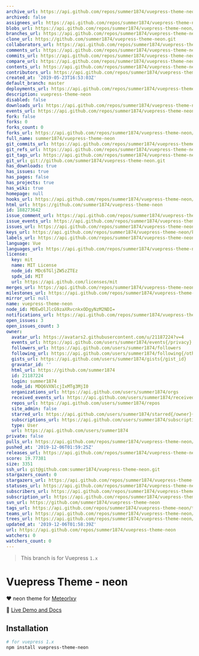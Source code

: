 ```yaml
---
archive_url: https://api.github.com/repos/summer1874/vuepress-theme-neon/{archive_format}{/ref}
archived: false
assignees_url: https://api.github.com/repos/summer1874/vuepress-theme-neon/assignees{/user}
blobs_url: https://api.github.com/repos/summer1874/vuepress-theme-neon/git/blobs{/sha}
branches_url: https://api.github.com/repos/summer1874/vuepress-theme-neon/branches{/branch}
clone_url: https://github.com/summer1874/vuepress-theme-neon.git
collaborators_url: https://api.github.com/repos/summer1874/vuepress-theme-neon/collaborators{/collaborator}
comments_url: https://api.github.com/repos/summer1874/vuepress-theme-neon/comments{/number}
commits_url: https://api.github.com/repos/summer1874/vuepress-theme-neon/commits{/sha}
compare_url: https://api.github.com/repos/summer1874/vuepress-theme-neon/compare/{base}...{head}
contents_url: https://api.github.com/repos/summer1874/vuepress-theme-neon/contents/{+path}
contributors_url: https://api.github.com/repos/summer1874/vuepress-theme-neon/contributors
created_at: '2019-05-23T16:53:03Z'
default_branch: master
deployments_url: https://api.github.com/repos/summer1874/vuepress-theme-neon/deployments
description: vuepress-theme-neon
disabled: false
downloads_url: https://api.github.com/repos/summer1874/vuepress-theme-neon/downloads
events_url: https://api.github.com/repos/summer1874/vuepress-theme-neon/events
fork: false
forks: 0
forks_count: 0
forks_url: https://api.github.com/repos/summer1874/vuepress-theme-neon/forks
full_name: summer1874/vuepress-theme-neon
git_commits_url: https://api.github.com/repos/summer1874/vuepress-theme-neon/git/commits{/sha}
git_refs_url: https://api.github.com/repos/summer1874/vuepress-theme-neon/git/refs{/sha}
git_tags_url: https://api.github.com/repos/summer1874/vuepress-theme-neon/git/tags{/sha}
git_url: git://github.com/summer1874/vuepress-theme-neon.git
has_downloads: true
has_issues: true
has_pages: false
has_projects: true
has_wiki: true
homepage: null
hooks_url: https://api.github.com/repos/summer1874/vuepress-theme-neon/hooks
html_url: https://github.com/summer1874/vuepress-theme-neon
id: 188273642
issue_comment_url: https://api.github.com/repos/summer1874/vuepress-theme-neon/issues/comments{/number}
issue_events_url: https://api.github.com/repos/summer1874/vuepress-theme-neon/issues/events{/number}
issues_url: https://api.github.com/repos/summer1874/vuepress-theme-neon/issues{/number}
keys_url: https://api.github.com/repos/summer1874/vuepress-theme-neon/keys{/key_id}
labels_url: https://api.github.com/repos/summer1874/vuepress-theme-neon/labels{/name}
language: Vue
languages_url: https://api.github.com/repos/summer1874/vuepress-theme-neon/languages
license:
  key: mit
  name: MIT License
  node_id: MDc6TGljZW5zZTEz
  spdx_id: MIT
  url: https://api.github.com/licenses/mit
merges_url: https://api.github.com/repos/summer1874/vuepress-theme-neon/merges
milestones_url: https://api.github.com/repos/summer1874/vuepress-theme-neon/milestones{/number}
mirror_url: null
name: vuepress-theme-neon
node_id: MDEwOlJlcG9zaXRvcnkxODgyNzM2NDI=
notifications_url: https://api.github.com/repos/summer1874/vuepress-theme-neon/notifications{?since,all,participating}
open_issues: 3
open_issues_count: 3
owner:
  avatar_url: https://avatars2.githubusercontent.com/u/21187224?v=4
  events_url: https://api.github.com/users/summer1874/events{/privacy}
  followers_url: https://api.github.com/users/summer1874/followers
  following_url: https://api.github.com/users/summer1874/following{/other_user}
  gists_url: https://api.github.com/users/summer1874/gists{/gist_id}
  gravatar_id: ''
  html_url: https://github.com/summer1874
  id: 21187224
  login: summer1874
  node_id: MDQ6VXNlcjIxMTg3MjI0
  organizations_url: https://api.github.com/users/summer1874/orgs
  received_events_url: https://api.github.com/users/summer1874/received_events
  repos_url: https://api.github.com/users/summer1874/repos
  site_admin: false
  starred_url: https://api.github.com/users/summer1874/starred{/owner}{/repo}
  subscriptions_url: https://api.github.com/users/summer1874/subscriptions
  type: User
  url: https://api.github.com/users/summer1874
private: false
pulls_url: https://api.github.com/repos/summer1874/vuepress-theme-neon/pulls{/number}
pushed_at: '2019-12-06T01:59:25Z'
releases_url: https://api.github.com/repos/summer1874/vuepress-theme-neon/releases{/id}
score: 19.77381
size: 3351
ssh_url: git@github.com:summer1874/vuepress-theme-neon.git
stargazers_count: 0
stargazers_url: https://api.github.com/repos/summer1874/vuepress-theme-neon/stargazers
statuses_url: https://api.github.com/repos/summer1874/vuepress-theme-neon/statuses/{sha}
subscribers_url: https://api.github.com/repos/summer1874/vuepress-theme-neon/subscribers
subscription_url: https://api.github.com/repos/summer1874/vuepress-theme-neon/subscription
svn_url: https://github.com/summer1874/vuepress-theme-neon
tags_url: https://api.github.com/repos/summer1874/vuepress-theme-neon/tags
teams_url: https://api.github.com/repos/summer1874/vuepress-theme-neon/teams
trees_url: https://api.github.com/repos/summer1874/vuepress-theme-neon/git/trees{/sha}
updated_at: '2019-12-06T01:58:39Z'
url: https://api.github.com/repos/summer1874/vuepress-theme-neon
watchers: 0
watchers_count: 0
---
```


> This branch is for Vuepress `1.x`


# Vuepress Theme - neon

:heart: neon theme for [Meteorlxy](https://vuepress-theme-meteorlxy.meteorlxy.cn/)

:book: [Live Demo and Docs](https://summery1874.site/)

## Installation

```sh
# for vuepress 1.x
npm install vuepress-theme-neon
```
